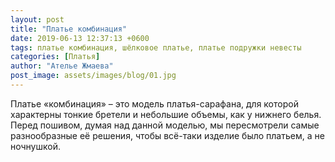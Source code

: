 ```yaml
---
layout: post
title: "Платье комбинация"
date: 2019-06-13 12:37:13 +0600
tags: платье комбинация, шёлковое платье, платье подружки невесты
categories: [Платья]
author: "Ателье Жмаева"
post_image: assets/images/blog/01.jpg
---
```


<p>Платье «комбинация» – это модель платья-сарафана, для которой характерны тонкие бретели и небольшие объемы, как у нижнего белья.
Перед пошивом, думая над данной моделью, мы пересмотрели самые разнообразные её решения, чтобы всё-таки изделие было платьем, а не ночнушкой.</p>
